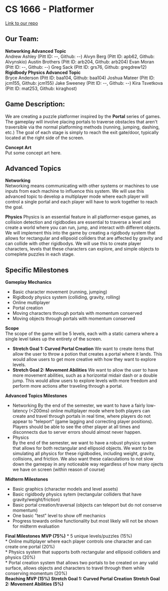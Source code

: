 # CS 1666 - Platformer  

[Link to our repo](https://github.com/arb204/CS_1666_Platformer)

## Our Team:  
**Networking Advanced Topic**  
    Andrew Ashley (Pitt ID: --, Github: --)
    Alvyn Berg (Pitt ID: apb62, Github: Alvynskio)
    Austin Brothers (Pitt ID: arb204, Github: arb204)
    Evan Moran (Pitt ID: --, Github: --)
    Greg Sack (Pitt ID: grs76, Github: gregdrew12)
**Rigidbody Physics Advanced Topic**  
    Bryce Anderson (Pitt ID: baa104, Github: baa104)
    Joshua Mateer (Pitt ID: jcm155, Github: jcm155)
    Jake Sweeney (Pitt ID: --, Github: --)
    Kira Tsvetkova (Pitt ID: mat253, Github: kiraghost)

## Game Description:  
We are creating a puzzle platformer inspired by the __Portal__ series of games. The gameplay will involve placing portals to traverse obstacles that aren't traversible via the normal platforming methods (running, jumping, dashing, etc.) The goal of each stage is simply to reach the exit gate/door, typically located at the right side of the screen.

__Concept Art__  
Put some concept art here.

## Advanced Topics  
**Networking**  
Networking means communicating with other systems or machines to use inputs from each machine to influence this system. We will use this advanced topic to develop a multiplayer mode where each player will control a single portal and each player will have to work together to reach the goal.

**Physics**
Physics is an essential feature in all platformer-esque games, as collision detection and rigidbodies are essential to traverse a level and create a world where you can run, jump, and interact with different objects. We will implement this into the game by creating a rigidbody system that allows for rectangular and ellipsoid colliders that are affected by gravity and can collide with other rigidbodys. We will use this to create player characters, levels that these characters can explore, and simple objects to comeplete puzzles in each stage.

## Specific Milestones  
**Gameplay Mechanics**  
* Basic character movement (running, jumping)  
* Rigidbody physics system (colliding, gravity, rolling)  
* Online mutliplayer  
* Portal creation  
* Moving characters through portals with momentum conserved  
* Moving objects through portals with momentum conserved  

**Scope**  
The scope of the game will be 5 levels, each with a static camera where a single level takes up the entirety of the screen.
* __Stretch Goal 1: Curved Portal Creation__
    We want to create items that allow the user to throw a potion that creates a portal where it lands. This would allow users to get more creative with how they want to explore levels.
* __Stretch Goal 2: Movement Abilities__
    We want to allow the user to have more movement abilities, such as a horizontal midair dash or a double jump. This would allow users to explore levels with more freedom and perform more actions after traveling through a portal.

**Advanced Topics Milestones**
* Networking
    By the end of the semester, we want to have a fairly low-latency (<200ms) online multiplayer mode where both players can create and travel through portals in real time, where players do not appear to "teleport" (game lagging and correcting player positions). Players should be able to see the other player at all times and disconnects due to server errors should almost never happen.
* Physics  
    By the end of the semester, we want to have a robust physics system that allows for both rectangular and ellipsoid objects. We want to be simulating all physics for these rigidbodies, including weight, gravity, collisions, and friction. We also want these calaculations to not slow down the gamepay in any noticeable way regardless of how many ojects we have on screen (within reason of course)

**Midterm Milestones**
* Basic graphics (character models and level assets)  
* Basic rigidbody physics sytem (rectangular colliders that have gravity/weight/friction)  
* Basic portal creation/traversal (objects can teleport but do not conserve momentum)  
* One basic "test" level to show off mechanics  
* Progress towards online functionality but most likely will not be shown for midterm evaluation  

**Final Milestones**
__MVP (75%)__
    * 5 unique levels/puzzles (15%)  
    * Online multiplayer where each player controls one character and can create one portal (20%)  
    * Physics system that supports both rectangular and ellipsoid colliders and physics (20%)  
    * Portal creation system that allows two portals to be created on any valid surface, allows objects and characters to travel through them while conserving momentum (20%)  
__Reaching MVP (15%)__
__Stretch Goal 1: Curved Portal Creation__
__Stretch Goal 2: Movement Abilities (5%)__